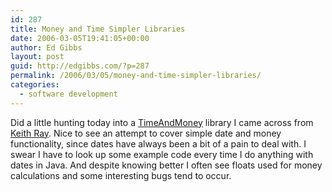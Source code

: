 ```yaml
---
id: 287
title: Money and Time Simpler Libraries
date: 2006-03-05T19:41:05+00:00
author: Ed Gibbs
layout: post
guid: http://edgibbs.com/?p=287
permalink: /2006/03/05/money-and-time-simpler-libraries/
categories:
  - software development
---
```

Did a little hunting today into a [TimeAndMoney](http://timeandmoney.sourceforge.net/) library I came across from [Keith Ray](http://homepage.mac.com/keithray/blog/2006/02/25/). Nice to see an attempt to cover simple date and money functionality, since dates have always been a bit of a pain to deal with. I swear I have to look up some example code every time I do anything with dates in Java. And despite knowing better I often see floats used for money calculations and some interesting bugs tend to occur.